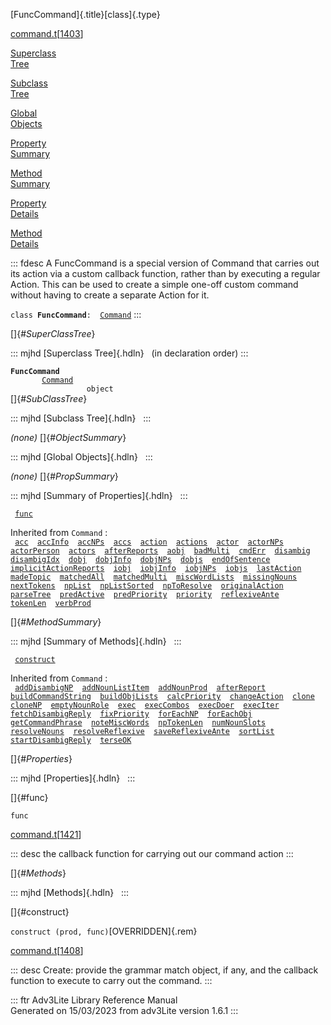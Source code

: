 [FuncCommand]{.title}[class]{.type}

[command.t](../file/command.t.html)\[[1403](../source/command.t.html#1403)\]

[Superclass\
Tree](#_SuperClassTree_)

[Subclass\
Tree](#_SubClassTree_)

[Global\
Objects](#_ObjectSummary_)

[Property\
Summary](#_PropSummary_)

[Method\
Summary](#_MethodSummary_)

[Property\
Details](#_Properties_)

[Method\
Details](#_Methods_)

::: fdesc
A FuncCommand is a special version of Command that carries out its
action via a custom callback function, rather than by executing a
regular Action. This can be used to create a simple one-off custom
command without having to create a separate Action for it.

`class `**`FuncCommand`**` :   `[`Command`](../object/Command.html)
:::

[]{#_SuperClassTree_}

::: mjhd
[Superclass Tree]{.hdln}   (in declaration order)
:::

**`FuncCommand`**\
`         `[`Command`](../object/Command.html)\
`                 object`\
[]{#_SubClassTree_}

::: mjhd
[Subclass Tree]{.hdln}  
:::

*(none)* []{#_ObjectSummary_}

::: mjhd
[Global Objects]{.hdln}  
:::

*(none)* []{#_PropSummary_}

::: mjhd
[Summary of Properties]{.hdln}  
:::

` `[`func`](#func)`  `

Inherited from `Command` :\
` `[`acc`](../object/Command.html#acc)`  `[`accInfo`](../object/Command.html#accInfo)`  `[`accNPs`](../object/Command.html#accNPs)`  `[`accs`](../object/Command.html#accs)`  `[`action`](../object/Command.html#action)`  `[`actions`](../object/Command.html#actions)`  `[`actor`](../object/Command.html#actor)`  `[`actorNPs`](../object/Command.html#actorNPs)`  `[`actorPerson`](../object/Command.html#actorPerson)`  `[`actors`](../object/Command.html#actors)`  `[`afterReports`](../object/Command.html#afterReports)`  `[`aobj`](../object/Command.html#aobj)`  `[`badMulti`](../object/Command.html#badMulti)`  `[`cmdErr`](../object/Command.html#cmdErr)`  `[`disambig`](../object/Command.html#disambig)`  `[`disambigIdx`](../object/Command.html#disambigIdx)`  `[`dobj`](../object/Command.html#dobj)`  `[`dobjInfo`](../object/Command.html#dobjInfo)`  `[`dobjNPs`](../object/Command.html#dobjNPs)`  `[`dobjs`](../object/Command.html#dobjs)`  `[`endOfSentence`](../object/Command.html#endOfSentence)`  `[`implicitActionReports`](../object/Command.html#implicitActionReports)`  `[`iobj`](../object/Command.html#iobj)`  `[`iobjInfo`](../object/Command.html#iobjInfo)`  `[`iobjNPs`](../object/Command.html#iobjNPs)`  `[`iobjs`](../object/Command.html#iobjs)`  `[`lastAction`](../object/Command.html#lastAction)`  `[`madeTopic`](../object/Command.html#madeTopic)`  `[`matchedAll`](../object/Command.html#matchedAll)`  `[`matchedMulti`](../object/Command.html#matchedMulti)`  `[`miscWordLists`](../object/Command.html#miscWordLists)`  `[`missingNouns`](../object/Command.html#missingNouns)`  `[`nextTokens`](../object/Command.html#nextTokens)`  `[`npList`](../object/Command.html#npList)`  `[`npListSorted`](../object/Command.html#npListSorted)`  `[`npToResolve`](../object/Command.html#npToResolve)`  `[`originalAction`](../object/Command.html#originalAction)`  `[`parseTree`](../object/Command.html#parseTree)`  `[`predActive`](../object/Command.html#predActive)`  `[`predPriority`](../object/Command.html#predPriority)`  `[`priority`](../object/Command.html#priority)`  `[`reflexiveAnte`](../object/Command.html#reflexiveAnte)`  `[`tokenLen`](../object/Command.html#tokenLen)`  `[`verbProd`](../object/Command.html#verbProd)`  `

[]{#_MethodSummary_}

::: mjhd
[Summary of Methods]{.hdln}  
:::

` `[`construct`](#construct)`  `

Inherited from `Command` :\
` `[`addDisambigNP`](../object/Command.html#addDisambigNP)`  `[`addNounListItem`](../object/Command.html#addNounListItem)`  `[`addNounProd`](../object/Command.html#addNounProd)`  `[`afterReport`](../object/Command.html#afterReport)`  `[`buildCommandString`](../object/Command.html#buildCommandString)`  `[`buildObjLists`](../object/Command.html#buildObjLists)`  `[`calcPriority`](../object/Command.html#calcPriority)`  `[`changeAction`](../object/Command.html#changeAction)`  `[`clone`](../object/Command.html#clone)`  `[`cloneNP`](../object/Command.html#cloneNP)`  `[`emptyNounRole`](../object/Command.html#emptyNounRole)`  `[`exec`](../object/Command.html#exec)`  `[`execCombos`](../object/Command.html#execCombos)`  `[`execDoer`](../object/Command.html#execDoer)`  `[`execIter`](../object/Command.html#execIter)`  `[`fetchDisambigReply`](../object/Command.html#fetchDisambigReply)`  `[`fixPriority`](../object/Command.html#fixPriority)`  `[`forEachNP`](../object/Command.html#forEachNP)`  `[`forEachObj`](../object/Command.html#forEachObj)`  `[`getCommandPhrase`](../object/Command.html#getCommandPhrase)`  `[`noteMiscWords`](../object/Command.html#noteMiscWords)`  `[`npTokenLen`](../object/Command.html#npTokenLen)`  `[`numNounSlots`](../object/Command.html#numNounSlots)`  `[`resolveNouns`](../object/Command.html#resolveNouns)`  `[`resolveReflexive`](../object/Command.html#resolveReflexive)`  `[`saveReflexiveAnte`](../object/Command.html#saveReflexiveAnte)`  `[`sortList`](../object/Command.html#sortList)`  `[`startDisambigReply`](../object/Command.html#startDisambigReply)`  `[`terseOK`](../object/Command.html#terseOK)`  `

[]{#_Properties_}

::: mjhd
[Properties]{.hdln}  
:::

[]{#func}

`func`

[command.t](../file/command.t.html)\[[1421](../source/command.t.html#1421)\]

::: desc
the callback function for carrying out our command action
:::

[]{#_Methods_}

::: mjhd
[Methods]{.hdln}  
:::

[]{#construct}

`construct (prod, func)`[OVERRIDDEN]{.rem}

[command.t](../file/command.t.html)\[[1408](../source/command.t.html#1408)\]

::: desc
Create: provide the grammar match object, if any, and the callback
function to execute to carry out the command.
:::

::: ftr
Adv3Lite Library Reference Manual\
Generated on 15/03/2023 from adv3Lite version 1.6.1
:::

